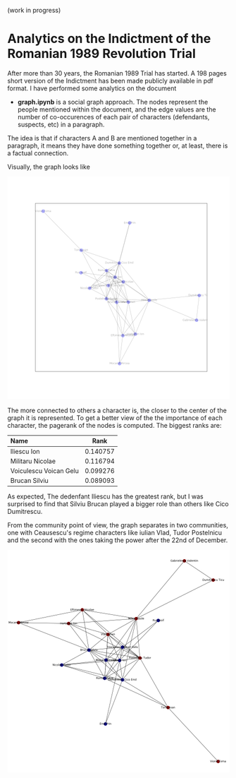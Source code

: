 (work in progress)
# Analytics on the Indictment of the Romanian 1989 Revolution Trial

After more than 30 years, the Romanian 1989 Trial has started. A 198 pages short version of the Indictment has been made publicly available in pdf format. I have performed some analytics on the document

* __graph.ipynb__ is a  social graph approach. The nodes represent the people mentioned within the document, and the edge values are the number of co-occurences of each pair of characters (defendants, suspects, etc) in a paragraph.

The idea is that if characters A and B are mentioned together in a paragraph, it means they have done something together or, at least, there is a factual connection.

Visually, the graph looks like 

![ ](images/image.png)

The more connected to others a character is, the closer to the center of the graph it is represented. To get a better view of the the importance of each character, the pagerank of the nodes is computed. The biggest ranks are:

| Name                   | Rank      | 
| :--------------------- |:---------:| 
| Iliescu Ion            | 0.140757  | 
| Militaru Nicolae       | 0.116794  |  
| Voiculescu Voican Gelu | 0.099276  | 
| Brucan Silviu          | 0.089093  | 

As expected, The dedenfant Iliescu has the greatest rank, but I was surprised to find that Silviu Brucan played a bigger role than others like Cico Dumitrescu.

From the community point of view, the graph separates in two communities, one with Ceausescu's regime characters like iulian Vlad, Tudor Postelnicu and the second with the ones taking the power after the 22nd of December.

![ ](images/communities.png)
